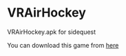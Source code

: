 # VRAirHockey
VRAirHockey.apk for sidequest

You can download this game from [here](https://sidequestvr.com/app/4261/vrairhockey)
